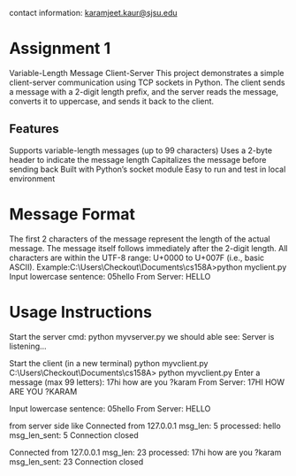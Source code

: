 contact information: karamjeet.kaur@sjsu.edu

# Assignment 1
Variable-Length Message Client-Server
This project demonstrates a simple client-server communication using TCP sockets in Python. The client sends a message with a 2-digit length prefix, and the server reads the message, converts it to uppercase, and sends it back to the client.

## Features
Supports variable-length messages (up to 99 characters) Uses a 2-byte header to indicate the message length Capitalizes the message before sending back Built with Python’s socket module Easy to run and test in local environment

# Message Format
The first 2 characters of the message represent the length of the actual message.
The message itself follows immediately after the 2-digit length.
All characters are within the UTF-8 range: U+0000 to U+007F (i.e., basic ASCII).
Example:C:\Users\Checkout\Documents\cs158A>python myclient.py Input lowercase sentence: 05hello From Server: HELLO

# Usage Instructions
Start the server
cmd: python myvserver.py we should able see: Server is listening...

Start the client (in a new terminal)
python myvclient.py C:\Users\Checkout\Documents\cs158A> python myvclient.py Enter a message (max 99 letters): 17hi how are you ?karam From Server: 17HI HOW ARE YOU ?KARAM

Input lowercase sentence: 05hello From Server: HELLO

from server side like Connected from 127.0.0.1
msg_len: 5 processed: hello msg_len_sent: 5 Connection closed

Connected from 127.0.0.1 msg_len: 23 processed: 17hi how are you ?karam msg_len_sent: 23 Connection closed
